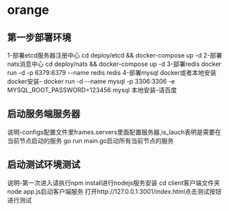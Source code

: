 # orange

## 第一步部署环境

1-部署etcd服务器注册中心
cd deploy/etcd && docker-compose up -d
2-部署nats消息中心
cd deploy/nats && docker-compose up -d
3-部署redis
docker run -d -p 6379:6379 --name redis redis
4-部署mysql
docker或者本地安装
docker安装- docker run -d --name mysql -p 3306:3306 -e MYSQL_ROOT_PASSWORD=123456 mysql
本地安装-请百度

## 启动服务端服务器
说明-configs配置文件里frames.servers里面配置服务器,is_lauch表明是需要在当前节点启动的服务
go run main.go启动所有当前节点的服务

## 启动测试环境测试
说明-第一次进入请执行npm install进行nodejs服务安装
cd client客户端文件夹
node app.js启动客户端服务
打开http://127.0.0.1:3001/index.html点击测试按钮进行测试